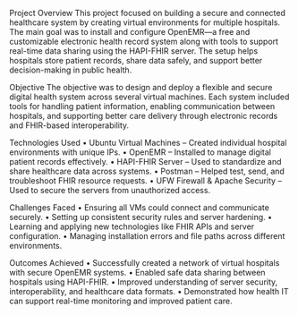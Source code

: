 Project Overview
This project focused on building a secure and connected healthcare system by creating virtual environments for multiple hospitals. The main goal was to install and configure OpenEMR—a free and customizable electronic health record system along with tools to support real-time data sharing using the HAPI-FHIR server. The setup helps hospitals store patient records, share data safely, and support better decision-making in public health.

Objective
The objective was to design and deploy a flexible and secure digital health system across several virtual machines. Each system included tools for handling patient information, enabling communication between hospitals, and supporting better care delivery through electronic records and FHIR-based interoperability.

Technologies Used
•	Ubuntu Virtual Machines – Created individual hospital environments with unique IPs.
•	OpenEMR – Installed to manage digital patient records effectively.
•	HAPI-FHIR Server – Used to standardize and share healthcare data across systems.
•	Postman – Helped test, send, and troubleshoot FHIR resource requests.
•	UFW Firewall & Apache Security – Used to secure the servers from unauthorized access.

Challenges Faced
•	Ensuring all VMs could connect and communicate securely.
•	Setting up consistent security rules and server hardening.
•	Learning and applying new technologies like FHIR APIs and server configuration.
•	Managing installation errors and file paths across different environments.

Outcomes Achieved
•	Successfully created a network of virtual hospitals with secure OpenEMR systems.
•	Enabled safe data sharing between hospitals using HAPI-FHIR.
•	Improved understanding of server security, interoperability, and healthcare data formats.
•	Demonstrated how health IT can support real-time monitoring and improved patient care.
